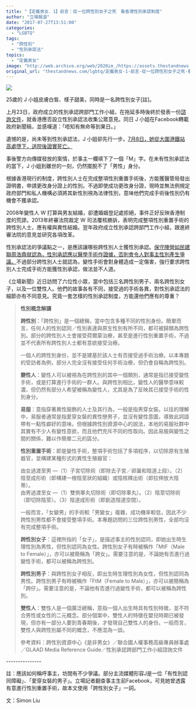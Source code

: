 ```yaml
---
title: "【定義男女．1】前言：從一位跨性別女子之死　看香港性別承認制度"
author: "立場報道"
date: "2017-07-27T13:51:00"
categories:
  - "LGBTQ"
tags:
  - "跨性別"
  - "性別承認法"
topics:
  - "定義男女"
image: "http://web.archive.org/web/2020im_/https://assets.thestandnews.com/media/photos/lgbtq_wXJic.png"
original_url: "thestandnews.com/lgbtq/定義男女-1-前言-從一位跨性別女子之死-看香港性別承認制度"
---
```

![](http://web.archive.org/web/2020im_/https://assets.thestandnews.com/media/photos/lgbtq_wXJic.png)

25歲的 J 小姐皮膚白皙、樣子甜美，同時是一名跨性別女子\[註\]。

上月23日，政府成立的性別承認跨部門工作小組，在拖延多時後終於發表一份[諮詢文件](http://web.archive.org/web/20211229133733/http://www.iwggr.gov.hk/chi/publications.html)，就香港應否設立性別承認法收集公眾意見。同日 J 小姐在Facebook轉載政府新聞稿，並感嘆道：「唔知有無命等到果日。」

遺憾的是，尚未等到性別承認法，J 小姐卻先行一步。[7月8日，她從大圍港鐵站高處墮下，送院後證實死亡。](../../lgbtq/%E8%B7%A8%E6%80%A7%E5%88%A5%E5%A5%B3%E5%AD%90%E8%87%AA%E6%AE%BA-%E6%80%A7%E5%B0%8F%E7%9C%BE%E8%81%AF%E7%BD%B2%E4%BF%83%E6%94%BF%E5%BA%9C%E7%AB%8B%E6%80%A7%E5%88%A5%E6%89%BF%E8%AA%8D%E6%B3%95-%E7%B1%B2%E5%82%B3%E5%AA%92%E5%B0%8A%E9%87%8D%E6%80%A7%E5%88%A5%E8%AA%8D%E5%90%8C/)

事後警方向傳媒發放的案情，於事主一欄填下了一個「M」字。在未有性別承認法的當下，J 小姐到離世的一刻，仍然擺脫不了「男性」身分。

根據香港現行的制度，跨性別人士在完成整項性別重置手術後，方能獲醫管局發出證明書，申請更改身分證上的性別。不過即使成功更改身分證，現時並無法例規定政府部門和私人機構必須將其新性別視為法律性別，意味他們完成手術後性別仍有機會不獲承認。

2008年變性人 W 打算與男友結婚，卻遭婚姻登記處拒絕，事件正好反映香港制度的荒謬。2013年終審法院裁定 W 司法覆核勝訴，表明完成整項性別重置手術的跨性別人士，應有權與異性結婚。翌年政府成立性別承認跨部門工作小組，跟進終審法院的意見並研究各項改革。

性別承認法的爭議點之一，是應該讓哪些跨性別人士獲性別承認。[保守陣營如民建聯周浩鼎就認為，性別承認應以醫學手術作證據，否則會令人對事主性別產生爭議。](../../lgbtq/%E5%91%A8%E6%B5%A9%E9%BC%8E-%E6%80%A7%E5%88%A5%E6%89%BF%E8%AA%8D%E6%87%89%E4%BB%A5%E6%89%8B%E8%A1%93%E4%BD%9C%E8%AD%89%E6%93%9A-%E5%90%A6%E5%89%87%E6%9C%83%E5%BC%95%E8%B5%B7%E7%88%AD%E8%AD%B0/)不過部分跨性別人士就認為，變性手術會對身體造成一定傷害，強行要求跨性別人士完成手術方能獲性別承認，做法並不人道。

《立場新聞》近日訪問了六位性小眾，當中包括三名跨性別男子、兩名跨性別女子，以及一位雙性人。他們的故事各有不同，接受過的手術各異，對性別承認法的細節亦有不同意見。究竟一套怎樣的性別承認制度，方能還他們應有的尊重？

> **性別概念解讀**
> 
> **跨性別**：「跨性別」是一個總稱，當中包含多種不同的性別身份。簡單而言，任何人的性別認同／性別表達與原生性別有所不同，都可被歸類為跨性別。部分的跨性別人士會接受荷爾蒙治療，甚至是進行性別重置手術，不過並不代表所有跨性別人士都有意欲接受治療。
> 
> 一個人的跨性別身份，並不是建基於該人士有否接受過手術治療。以本專題的受訪者為例，部分人完全沒有接受任何手術治療，但仍會自稱為跨性別。
> 
> **變性人**：變性人可以被視為在跨性別的其中一個類別，通常是指已接受變性手術，或是打算進行手術的一群人。與跨性別相比，變性人的醫學意味較濃，但仍然有部分人希望被稱為變性人，尤其是為了反映其已接受手術的性別身分。
> 
> **易服**：意指穿著異性服飾的人士及其行為，一般是指男穿女裝。以往的理解中，易服者通常是指愛穿女裝的異性戀男子，並沒有變性意圖，導致此詞語帶有一點性癖好的意味。但根據跨性別資源中心的說法，本地的易服社群中其實有不少人有變性意欲，而且他們充斥不同的性取向。因此易服與變性之間的關係，難以作簡單二元的區分。
> 
> **性別重置手術**：即是變性手術，整項手術包括了多項程序，以切除原有生殖器官，並構建某種形式的異性生殖器官：
> 
> 由女過渡至男 —（1）子宮切除術（即除去子宮／卵巢和陰道上段）。（2）陰莖成形術（即構建一根陰莖狀的組織）或陰核釋出術（即拉伸放大陰蒂）。  
> 由男過渡至女 —（1）雙側睾丸切除術（即切除睾丸）。（2）陰莖切除術（即切除陰莖）。（3）陰道成形術（即創造陰道空間）。
> 
> 一般而言，「女變男」的手術較「男變女」複雜，成功機率較低，因此不少跨性別男性都不會接受整項手術。本專題訪問的三位跨性別男性，全部均沒有完成整項手術。
> 
> **跨性別女子**：這裡所指的「女子」，是描述事主的性別認同，即她出生時生理性別為男性，但性別認同為女性。跨性別女子有時被稱作「MtF（Male to Female）」，亦可以被簡稱為「跨女」。需要注意的是，不論她有否進行過變性手術，都可以被稱為跨性別。
> 
> **跨性別男子**：與跨性別女子相反，即出生時生理性別為女性，但性別認同為男性。跨性別男子有時被稱作「FtM（Female to Male）」，亦可以被簡稱為「跨仔」。需要注意的是，不論他有否進行過變性手術，都可以被稱為跨性別。
> 
> **雙性人**：雙性人是一個廣泛總稱，意指一個人出生時具有性別特徵，並不符合男性或女性的二元概念。部分個案中，雙性人的特徵在嬰兒時期已被發現，但亦有一部分人要到青春期後，才發現自己雙性人的身份。一般而言，雙性人與跨性別屬不同的概念，不應混為一談。
> 
> 參考資料：跨性別資源中心《是非男女》／聯合國人權事務高級專員辦事處／GLAAD Media Reference Guide／性別承認跨部門工作小組諮詢文件

\---------------

註：應該如何稱呼事主，坊間有不少爭議。部分主流媒體形容J是一位「有性別認同障礙」、「愛穿女裝的男子」。立場記者翻查事主生前Facebook，可見她曾透露有意進行性別重置手術，故本文使用「跨性別女子」一詞。

文：Simon Liu
